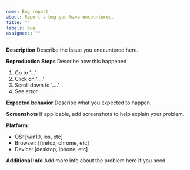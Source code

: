 ```yaml
---
name: Bug report
about: Report a bug you have encountered.
title: ""
labels: bug
assignees: ""
---
```


**Description**
Describe the issue you encountered here.

**Reproduction Steps**
Describe how this happened

1. Go to '...'
2. Click on '....'
3. Scroll down to '....'
4. See error

**Expected behavior**
Describe what you expected to happen.

**Screenshots**
If applicable, add screenshots to help explain your problem.

**Platform:**

-   OS: [win10, ios, etc]
-   Browser: [firefox, chrome, etc]
-   Device: [desktop, iphone, etc]

**Additional Info**
Add more info about the problem here if you need.
